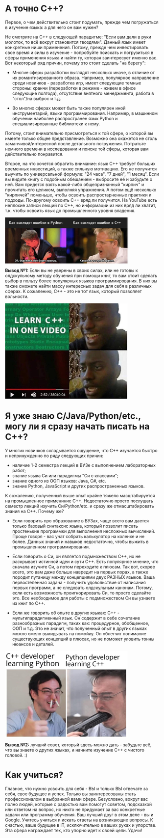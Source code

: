 # А точно C++?

Первое, о чем действительно стоит подумать, прежде чем погружаться в изучение языка: а для чего он вам нужен?

Не смотрите на C++ в следующей парадигме: "Если вам дали в руки молоток, то всё вокруг становится гвоздями". Данный язык имеет конкретные ниши применения. Потому, прежде чем инвестировать свое время и силы в изучение - попробуйте поискать и погрузиться в сферы применения языка и найти ту, которая заинтересует именно вас. Вот некоторый ряд причин, почему это стоит сделать "на берегу":

- Многие сферы разработки выглядят несколько иначе, в отличие от их романтизированного образа. Например, популярное направление среди новичков - разработка игр, имеет следующие темные стороны: кранчи (переработки в режиме - живем в офисе следующие полгода), отсутствие внятного менеджмента, работа в "стол"/на выброс и т.д. 

- Во многих сферах может быть также популярен иной инструментарий, языки программирования. Например, в машинном обучении наиболее распространен язык Python и специализированные библиотеки к нему.

Потому, стоит внимательно присмотреться к той сфере, о которой вы имеете только общее представление. Возможно она окажется не столь заманчивой/интересной после детального погружения. Потратьте немного времени в исследовании и поиске той сферы, которая вам действительно понравится.

Второе, на что хочется обратить внимание: язык C++ требует больших временных инвестиций, а также сильную мотивацию. Его не получится выучить по универсальной формуле: "24 часа", "7 дней", "1 месяц". Если вы видите книгу с подобным обещанием - выбросите её и забудьте о ней. Вам придется взять какой-либо общепризнанный "кирпич" и прочитать его целиком, выполняя упражнения. А потом ещё несколько "кирпичей" поменьше, чтобы освоить распростарненные практики и подходы. По-другому освоить C++ вряд ли получится. На YouTube есть неплохие записи лекций по C++, но информации из них вряд ли хватит, т.к. чтобы освоить язык до промышленного уровня владения.

<img src="Pics/SelfIdentification/ErrorCpp.jpg" width="400" align="middle">

**Вывод №1:** Если вы не уверены в своих силах, или не готовы к олдскульному методу обучения при помощи книг, то вам стоит сделать выбор в пользу более популярных языков программирования. В них вы также сможете найти массу интересных задач для себя в различных сферах. К сожалению, C++ - это не тот язык, который позволяет вольности.

<img src="Pics/SelfIdentification/LearnCppInOneVideo.jpg" width="400" align="middle">

# Я уже знаю C/Java/Python/etc., могу ли я сразу начать писать на C++?

У многих новичков складывается ощущение, что С++ изучается быстро и непринужденно по ряду следующих причин:
- наличие 1-2 семестра лекций в ВУЗе с выполнением лабораторных работ;
- знание языка Си или парадигмы "Си с классами";
- знание одного из ООП языков: Java, C#, etc.
- знание Python, JavaScript и других распространенных языков.

К сожалению, полученный выше опыт крайне тяжело масштабируется на промышленное примениние C++. Недостаточно просто послушать семестр лекций изучить Си/Python/etc. и сразу же отмасштабировать знания на C++. Почему же?

- Если говорить про образование в ВУЗах, чаще всего вам дается только базовый синтаксис языка, который позволит писать простенькие программки для выполнения несложных вычислений. Проще говоря - вас учат собрать калькулятор на коленке и не более. Данных знаний и навыков недостаточно, чтобы выжить в промышленном программировании.

- Если говорить о Си, он является подмножеством C++, но не раскрывает истинной идеи и сути C++. Есть популярное мнение, что сначала изучите Си, а потом переходите к плюсам. Так вот, скорее всего, это вам даже больше навредит на первых порах, а также породит путаницу между концепциями двух РАЗНЫХ языков. Ваша первостепенная задача - получить удовольствие от написания первых программ, а не следовать олдскульным канонам. Потому, если есть возможность проигнорировать Си, то просто сделайте это. Все необходимое для работы с подмножеством Си вы узнаете из книг по C++.

- Если же говорить об опыте в других языках: C++ - мультипарадигменный язык. Он содержит в себе сочетание разнообразных парадигм, таких как: процедурное, обобщенное, ООП и т.д. Это не значит, что полученный опыт в других языках можно смело выкидывать на помойку. Он облегчит понимание существующих концепций в плюсах, но не поможет уловить тонны нюансов и деталей.

<img src="Pics/SelfIdentification/CppPython.jpg" width="400" align="middle">

**Вывод №2:** лучший совет, который здесь можно дать - забудьте всё, что вы знаете о других языках, и начните изучение C++ с чистого головой. :)

# Как учиться?

Главное, что нужно усвоить для себя - ВЫ и только ВЫ отвечате за себя, свое будущее и успех. Только вы заинтересованы стать профессионалом в выбранной вами сфере. Безусловно, вокруг вас полно людей, которые с радостью вам помогут советом, подсказкой или ответом на вопрос, но никто не придумает за вас конкретные задачи или программу обучения. Ваш лучший друг в этом деле - вы и Google. Учитесь учиться и искать ответы на возникающие вопросы. К счастью, ваше будущее в IT, исключительно в ваших руках и упорстве. Эта сфера награждает тех, кто упорно идет к своей цели. Удачи!